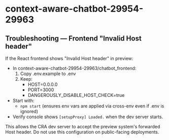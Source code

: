 # context-aware-chatbot-29954-29963

## Troubleshooting — Frontend "Invalid Host header"

If the React frontend shows "Invalid Host header" in preview:

- In context-aware-chatbot-29954-29963/chatbot_frontend:
  1. Copy .env.example to .env
  2. Keep:
     - HOST=0.0.0.0
     - PORT=3000
     - DANGEROUSLY_DISABLE_HOST_CHECK=true
- Start with:
  - `npm start` (ensures env vars are applied via cross-env even if .env is ignored)
- Verify console shows `[setupProxy] Loaded.` when the dev server starts.

This allows the CRA dev server to accept the preview system's forwarded Host header. Do not use this configuration on public-facing deployments.